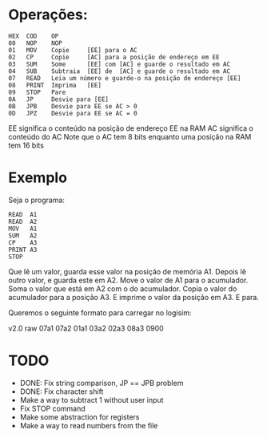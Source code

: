 # Operações:

    HEX  COD    OP
    00   NOP    NOP
    01   MOV    Copie     [EE] para o AC
    02   CP     Copie     [AC] para a posição de endereço em EE
    03   SUM    Some      [EE] com [AC] e guarde o resultado em AC
    04   SUB    Subtraia  [EE] de  [AC] e guarde o resultado em AC
    07   READ   Leia um número e guarde-o na posição de endereço [EE]
    08   PRINT  Imprima   [EE]
    09   STOP   Pare
    0A   JP     Desvie para [EE] 
    0B   JPB    Desvie para EE se AC > 0
    0D   JPZ    Desvie para EE se AC = 0

EE significa o conteúdo na posição de endereço EE na RAM
AC significa o conteúdo do AC
Note que o AC tem 8 bits enquanto uma posição na RAM tem 16 bits

# Exemplo

Seja o programa:

    READ  A1
    READ  A2
    MOV   A1 
    SUM   A2
    CP    A3
    PRINT A3
    STOP

Que lê um valor, guarda esse valor na posição de memória A1.
Depois lê outro valor, e guarda este em A2.
Move o valor de A1 para o acumulador.
Soma o valor que está em A2 com o do acumulador.
Copia o valor do acumulador para a posição A3.
E imprime o valor da posição em A3.
E para.

Queremos o seguinte formato para carregar no logisim:

v2.0 raw
07a1 07a2 01a1 03a2 02a3 08a3 0900

# TODO

- DONE: Fix string comparison, JP == JPB problem
- DONE: Fix character shift
- Make a way to subtract 1 without user input
- Fix STOP command
- Make some abstraction for registers
- Make a way to read numbers from the file
